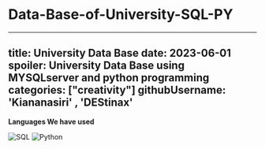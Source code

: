 # Data-Base-of-University-SQL-PY

---
title: University Data Base 
date: 2023-06-01
spoiler: University Data Base using MYSQLserver and python programming
categories: ["creativity"]
githubUsername: 'Kiananasiri' , 'DEStinax'
---


**Languages We have used**

![SQL](https://img.shields.io/badge/-SQL-000000?style=flat&logo=MySQL)
![Python](https://img.shields.io/badge/-Python-000000?style=flat&logo=python)
